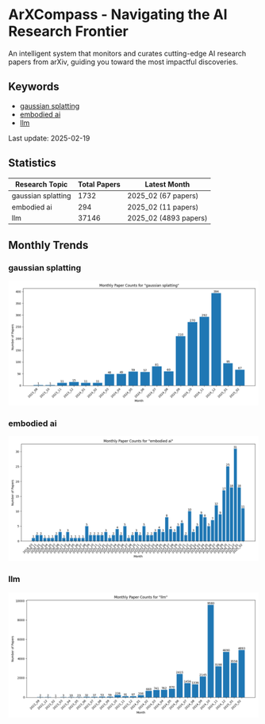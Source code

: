 # ArXCompass - Navigating the AI Research Frontier
An intelligent system that monitors and curates cutting-edge AI research papers from arXiv, guiding you toward the most impactful discoveries.

## Keywords

- [gaussian splatting](gaussian_splatting/)
- [embodied ai](embodied_ai/)
- [llm](llm/)

Last update: 2025-02-19

## Statistics

| Research Topic | Total Papers | Latest Month |
| --- | --- | --- |
| gaussian splatting | 1732 | 2025_02 (67 papers) |
| embodied ai | 294 | 2025_02 (11 papers) |
| llm | 37146 | 2025_02 (4893 papers) |

## Monthly Trends

### gaussian splatting

![Monthly Paper Counts for gaussian splatting](gaussian_splatting/monthly_stats.png)

### embodied ai

![Monthly Paper Counts for embodied ai](embodied_ai/monthly_stats.png)

### llm

![Monthly Paper Counts for llm](llm/monthly_stats.png)

